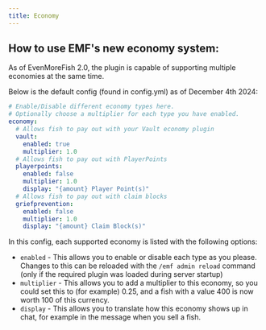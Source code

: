 ```yaml
---
title: Economy
---
```


## How to use EMF's new economy system:
As of EvenMoreFish 2.0, the plugin is capable of supporting multiple economies at the same time.

Below is the default config (found in config.yml) as of December 4th 2024:
```yaml
# Enable/Disable different economy types here.
# Optionally choose a multiplier for each type you have enabled.
economy:
  # Allows fish to pay out with your Vault economy plugin
  vault:
    enabled: true
    multiplier: 1.0
  # Allows fish to pay out with PlayerPoints
  playerpoints:
    enabled: false
    multiplier: 1.0
    display: "{amount} Player Point(s)"
  # Allows fish to pay out with claim blocks
  griefprevention:
    enabled: false
    multiplier: 1.0
    display: "{amount} Claim Block(s)"
```

In this config, each supported economy is listed with the following options:
- `enabled` - This allows you to enable or disable each type as you please. Changes to this can be reloaded with the `/emf admin reload` command (only if the required plugin was loaded during server startup)
- `multiplier` - This allows you to add a multiplier to this economy, so you could set this to (for example) 0.25, and a fish with a value 400 is now worth 100 of this currency.
- `display` - This allows you to translate how this economy shows up in chat, for example in the message when you sell a fish.